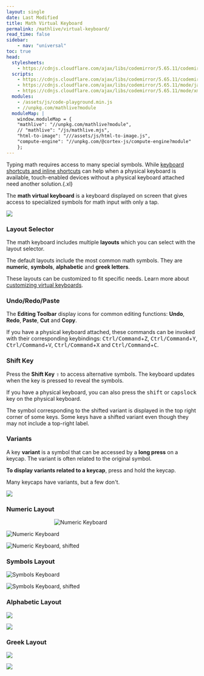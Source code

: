 ```yaml
---
layout: single
date: Last Modified
title: Math Virtual Keyboard
permalink: /mathlive/virtual-keyboard/
read_time: false
sidebar:
    - nav: "universal"
toc: true
head:
  stylesheets:
    - https://cdnjs.cloudflare.com/ajax/libs/codemirror/5.65.11/codemirror.min.css
  scripts:
    - https://cdnjs.cloudflare.com/ajax/libs/codemirror/5.65.11/codemirror.min.js
    - https://cdnjs.cloudflare.com/ajax/libs/codemirror/5.65.11/mode/javascript/javascript.min.js
    - https://cdnjs.cloudflare.com/ajax/libs/codemirror/5.65.11/mode/xml/xml.min.js
  modules:
    - /assets/js/code-playground.min.js
    - //unpkg.com/mathlive?module
  moduleMap: |
    window.moduleMap = {
    "mathlive": "//unpkg.com/mathlive?module",
    // "mathlive": "/js/mathlive.mjs",
    "html-to-image": "///assets/js/html-to-image.js",
    "compute-engine": "//unpkg.com/@cortex-js/compute-engine?module"
    };
---
```

Typing math requires access to many special symbols. While [keyboard 
shortcuts and inline shortcuts](/mathlive/guides/shortcuts) can help when a 
physical keyboard is available, touch-enabled devices without a physical 
keyboard attached need another solution.{.xl}

The **math virtual keyboard** is a keyboard displayed on screen that gives 
access to specialized symbols for math input with only a tap.

![](/assets/images/mathfield/virtual-keyboard.webp)

### Layout Selector

The math keyboard includes multiple **layouts** which you can select with the 
layout selector.

The default layouts include the most common math symbols. They are 
**numeric**, **symbols**, **alphabetic** and **greek letters**.


These layouts can be customized to fit specific needs. Learn more about 
[customizing virtual keyboards](/mathlive/guides/virtual-keyboards).


### Undo/Redo/Paste

The **Editing Toolbar** display icons for common editing functions: **Undo**, 
**Redo**, **Paste**, **Cut** and **Copy**.

If you have a physical keyboard attached, these commands can be invoked 
with their corresponding keybindings: <kbd>Ctrl/Command</kbd>+<kbd>Z</kbd>,
<kbd>Ctrl/Command</kbd>+<kbd>Y</kbd>, <kbd>Ctrl/Command</kbd>+<kbd>V</kbd>,
<kbd>Ctrl/Command</kbd>+<kbd>X</kbd> and <kbd>Ctrl/Command</kbd>+<kbd>C</kbd>.

### Shift Key

Press the **Shift Key** <kbd>⇧</kbd> to access alternative symbols. The 
keyboard updates when the key is pressed to reveal the symbols.

If you have a physical keyboard, you can also press the <kbd>shift</kbd> or 
<kbd>capslock</kbd> key on the physical keyboard.

The symbol corresponding to the shifted variant is displayed
in the top right corner of some keys. Some keys have a shifted variant even
though they may not include a top-right label.


### Variants

A key **variant** is a symbol that can be accessed by a **long press** on a keycap.
The variant is often related to the original symbol.

**To display variants related to a keycap**, press and hold the keycap.

Many keycaps have variants, but a few don't.

![](/assets/images/mathfield/variant-panel.webp)


### Numeric Layout


<div style="width:50%; margin: auto">

![Numeric Keyboard](/assets/images/mathfield/virtual-keyboard-iphone/iphone-numeric.webp)

</div>


![Numeric Keyboard](/assets/images/mathfield/virtual-keyboard-ipad/ipad-numeric.webp)



![Numeric Keyboard, shifted](/assets/images/mathfield/virtual-keyboard-ipad/ipad-numeric-shift.webp)


### Symbols Layout


![Symbols Keyboard](/assets/images/mathfield/virtual-keyboard-ipad/ipad-symbols.webp)

![Symbols Keyboard, shifted](/assets/images/mathfield/virtual-keyboard-ipad/ipad-symbols-shift.webp)




### Alphabetic Layout

![](/assets/images/mathfield/virtual-keyboard-ipad/ipad-alpha.webp)

![](/assets/images/mathfield/virtual-keyboard-ipad/ipad-alpha-shift.webp)



### Greek Layout

![](/assets/images/mathfield/virtual-keyboard-ipad/ipad-greek.webp)


![](/assets/images/mathfield/virtual-keyboard-ipad/ipad-greek-shift.webp)


